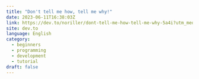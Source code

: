 ```yaml
---
title: "Don't tell me how, tell me why!"
date: 2023-06-11T16:38:03Z
link: https://dev.to/noriller/dont-tell-me-how-tell-me-why-5a4i?utm_medium=RSS&utm_source=news.12bit.vn
site: dev.to
language: English
category:
  - beginners
  - programming
  - development
  - tutorial
draft: false
---
```

